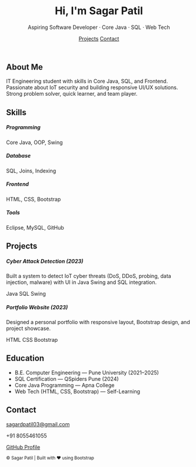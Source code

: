 

<body>

<!-- HERO -->
<header class="hero">
  <div class="container">
    <h1 class="animate__animated animate__fadeInDown">Hi, I'm <span class="fw-bold">Sagar Patil</span></h1>
    <p class="lead animate__animated animate__fadeInUp">Aspiring Software Developer · Core Java · SQL · Web Tech</p>
    <div class="mt-4">
      <a href="#projects" class="btn btn-light btn-lg me-2"><i class="bi bi-diagram-3"></i> Projects</a>
      <a href="#contact" class="btn btn-outline-light btn-lg"><i class="bi bi-envelope"></i> Contact</a>
    </div>
  </div>
</header>

<!-- ABOUT -->
<section id="about" class="py-5">
  <div class="container" data-aos="fade-up">
    <h2 class="section-title text-center">About Me</h2>
    <p class="text-center w-75 mx-auto">IT Engineering student with skills in Core Java, SQL, and Frontend. Passionate about IoT security and building responsive UI/UX solutions. Strong problem solver, quick learner, and team player.</p>
  </div>
</section>

<!-- SKILLS -->
<section id="skills" class="py-5 bg-light">
  <div class="container">
    <h2 class="section-title text-center">Skills</h2>
    <div class="row text-center g-4">
      <div class="col-md-3" data-aos="zoom-in">
        <i class="bi bi-code-slash fs-1 text-primary"></i>
        <h5 class="mt-2">Programming</h5>
        <p>Core Java, OOP, Swing</p>
      </div>
      <div class="col-md-3" data-aos="zoom-in" data-aos-delay="100">
        <i class="bi bi-database fs-1 text-primary"></i>
        <h5 class="mt-2">Database</h5>
        <p>SQL, Joins, Indexing</p>
      </div>
      <div class="col-md-3" data-aos="zoom-in" data-aos-delay="200">
        <i class="bi bi-window-sidebar fs-1 text-primary"></i>
        <h5 class="mt-2">Frontend</h5>
        <p>HTML, CSS, Bootstrap</p>
      </div>
      <div class="col-md-3" data-aos="zoom-in" data-aos-delay="300">
        <i class="bi bi-tools fs-1 text-primary"></i>
        <h5 class="mt-2">Tools</h5>
        <p>Eclipse, MySQL, GitHub</p>
      </div>
    </div>
  </div>
</section>

<!-- PROJECTS -->
<section id="projects" class="py-5">
  <div class="container">
    <h2 class="section-title text-center">Projects</h2>
    <div class="row g-4">
      <div class="col-md-6" data-aos="fade-right">
        <div class="card h-100 shadow-sm">
          <div class="card-body">
            <h5 class="card-title">Cyber Attack Detection (2023)</h5>
            <p class="card-text">Built a system to detect IoT cyber threats (DoS, DDoS, probing, data injection, malware) with UI in Java Swing and SQL integration.</p>
            <span class="badge bg-primary">Java</span>
            <span class="badge bg-secondary">SQL</span>
            <span class="badge bg-success">Swing</span>
          </div>
        </div>
      </div>
      <div class="col-md-6" data-aos="fade-left">
        <div class="card h-100 shadow-sm">
          <div class="card-body">
            <h5 class="card-title">Portfolio Website (2023)</h5>
            <p class="card-text">Designed a personal portfolio with responsive layout, Bootstrap design, and project showcase.</p>
            <span class="badge bg-warning text-dark">HTML</span>
            <span class="badge bg-info text-dark">CSS</span>
            <span class="badge bg-dark">Bootstrap</span>
          </div>
        </div>
      </div>
    </div>
  </div>
</section>

<!-- EDUCATION -->
<section id="education" class="py-5 bg-light">
  <div class="container" data-aos="fade-up">
    <h2 class="section-title text-center">Education</h2>
    <ul class="list-group list-group-flush w-75 mx-auto">
      <li class="list-group-item">B.E. Computer Engineering — Pune University (2021–2025)</li>
      <li class="list-group-item">SQL Certification — QSpiders Pune (2024)</li>
      <li class="list-group-item">Core Java Programming — Apna College</li>
      <li class="list-group-item">Web Tech (HTML, CSS, Bootstrap) — Self-Learning</li>
    </ul>
  </div>
</section>

<!-- CONTACT -->
<section id="contact" class="py-5">
  <div class="container" data-aos="fade-up">
    <h2 class="section-title text-center">Contact</h2>
    <div class="row justify-content-center">
      <div class="col-md-6 text-center">
        <p><i class="bi bi-envelope me-2"></i><a href="mailto:sagardpatil03@gmail.com">sagardpatil03@gmail.com</a></p>
        <p><i class="bi bi-phone me-2"></i>+91 8055461055</p>
        <p><i class="bi bi-github me-2"></i><a href="https://github.com/YOUR_GITHUB" target="_blank">GitHub Profile</a></p>
      </div>
    </div>
  </div>
</section>

<!-- FOOTER -->
<footer class="py-3 text-center">
  <small>© <span id="year"></span> Sagar Patil | Built with ❤️ using Bootstrap</small>
</footer>

<!-- Scripts -->
<script src="https://cdn.jsdelivr.net/npm/bootstrap@5.3.3/dist/js/bootstrap.bundle.min.js"></script>
<script src="https://cdn.jsdelivr.net/npm/aos@2.3.4/dist/aos.js"></script>
<script>
  AOS.init();
  document.getElementById('year').textContent = new Date().getFullYear();
</script>
</body>
</html>
